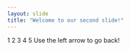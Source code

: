 ```yaml
---
layout: slide
title: "Welcome to our second slide!"
---
```

1
2
3
4
5
Use the left arrow to go back!